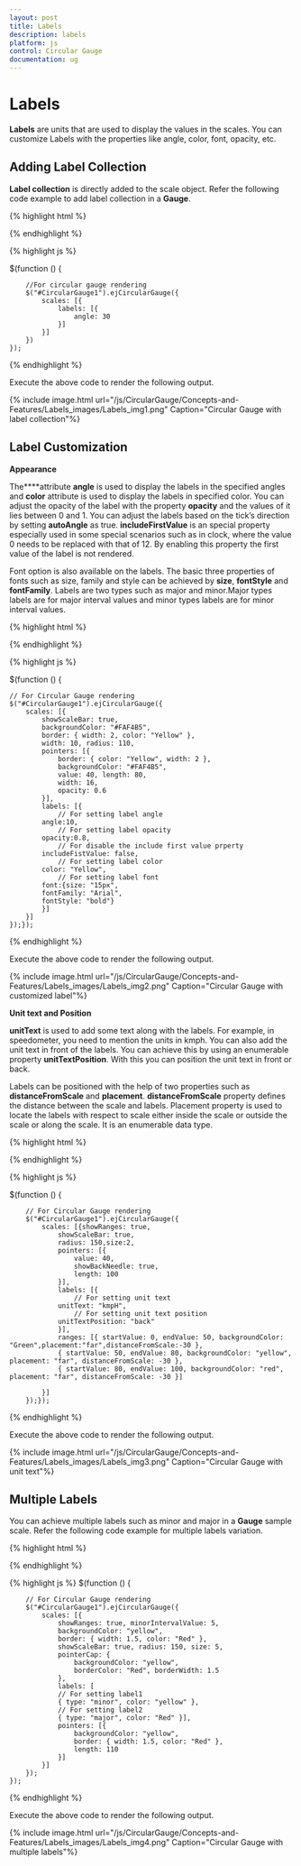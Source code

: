 ```yaml
---
layout: post
title: Labels
description: labels
platform: js
control: Circular Gauge
documentation: ug
---
```


# Labels

**Labels** are units that are used to display the values in the scales. You can customize Labels with the properties like angle, color, font, opacity, etc.

## Adding Label Collection 

**Label collection** is directly added to the scale object. Refer the following code example to add label collection in a **Gauge**.

{% highlight html %}

<div id="CircularGauge1"></div>

{% endhighlight %}


{% highlight js %}

 $(function () {

        //For circular gauge rendering
        $("#CircularGauge1").ejCircularGauge({
            scales: [{
                labels: [{
                    angle: 30
                }]
            }]
        })
    });

{% endhighlight %}



Execute the above code to render the following output.

{% include image.html url="/js/CircularGauge/Concepts-and-Features/Labels_images/Labels_img1.png" Caption="Circular Gauge with  label collection"%}

## Label Customization

**Appearance**

The****attribute **angle** is used to display the labels in the specified angles and **color** attribute is used to display the labels in specified color. You can adjust the opacity of the label with the property **opacity** and the values of it lies between 0 and 1. You can adjust the labels based on the tick’s direction by setting **autoAngle** as true. **includeFirstValue** is an special property especially used in some special scenarios such as in clock, where the value 0 needs to be replaced with that of 12. By enabling this property the first value of the label is not rendered.

Font option is also available on the labels. The basic three properties of fonts such as size, family and style can be achieved by **size**, **fontStyle** and **fontFamily**. Labels are two types such as major and minor.Major types labels are for major interval values and minor types labels are for minor interval values.

{% highlight html %}

<div id="CircularGauge1"></div>

{% endhighlight %}



{% highlight js %}

$(function () {

    // For Circular Gauge rendering
    $("#CircularGauge1").ejCircularGauge({
        scales: [{
            showScaleBar: true,
            backgroundColor: "#FAF4B5",
            border: { width: 2, color: "Yellow" },
            width: 10, radius: 110,
            pointers: [{
                border: { color: "Yellow", width: 2 },
                backgroundColor: "#FAF4B5",
                value: 40, length: 80,
                width: 16,
                opacity: 0.6
            }],
            labels: [{
                // For setting label angle
            angle:10,
                // For setting label opacity
            opacity:0.8,
                // For disable the include first value prperty
            includeFistValue: false,
                // For setting label color
            color: "Yellow",
                // For setting label font
            font:{size: "15px",
            fontFamily: "Arial",
            fontStyle: "bold"}
            }]
        }]
    });});


{% endhighlight %}



Execute the above code to render the following output.

{% include image.html url="/js/CircularGauge/Concepts-and-Features/Labels_images/Labels_img2.png" Caption="Circular Gauge with customized label"%}

**Unit text and Position**

**unitText** is used to add some text along with the labels. For example, in speedometer, you need to mention the units in kmph. You can also add the unit text in front of the labels. You can achieve this by using an enumerable property **unitTextPosition**. With this you can position the unit text in front or back.

Labels can be positioned with the help of two properties such as **distanceFromScale** and **placement**. **distanceFromScale** property defines the distance between the scale and labels.  Placement property is used to locate the labels with respect to scale either inside the scale or outside the scale or along the scale. It is an enumerable data type.

{% highlight html %}

<div id="CircularGauge1"></div>

{% endhighlight %}


{% highlight js %}

 $(function () {

        // For Circular Gauge rendering
        $("#CircularGauge1").ejCircularGauge({
            scales: [{showRanges: true,
                showScaleBar: true,
                radius: 150,size:2,
                pointers: [{
                    value: 40,
                    showBackNeedle: true,
                    length: 100
                }],
                labels: [{
                    // For setting unit text
                unitText: "kmpH",
                    // For setting unit text position
                unitTextPosition: "back"
                }],
                ranges: [{ startValue: 0, endValue: 50, backgroundColor: "Green",placement:"far",distanceFromScale:-30 },
                { startValue: 50, endValue: 80, backgroundColor: "yellow", placement: "far", distanceFromScale: -30 },
                { startValue: 80, endValue: 100, backgroundColor: "red", placement: "far", distanceFromScale: -30 }]

            }]
        });});


{% endhighlight %}



Execute the above code to render the following output.

{% include image.html url="/js/CircularGauge/Concepts-and-Features/Labels_images/Labels_img3.png" Caption="Circular Gauge with unit text"%}

## Multiple Labels

You can achieve multiple labels such as minor and major in a **Gauge** sample scale. Refer the following code example for multiple labels variation.

{% highlight html %}

<div id="CircularGauge1"></div>

{% endhighlight %}

{% highlight js %}
 $(function () {

        // For Circular Gauge rendering
        $("#CircularGauge1").ejCircularGauge({
            scales: [{
                showRanges: true, minorIntervalValue: 5,
                backgroundColor: "yellow",
                border: { width: 1.5, color: "Red" },
                showScaleBar: true, radius: 150, size: 5,
                pointerCap: {
                    backgroundColor: "yellow",
                    borderColor: "Red", borderWidth: 1.5
                },
                labels: [
                // For setting label1
                { type: "minor", color: "yellow" },
                // For setting label2
                { type: "major", color: "Red" }],
                pointers: [{
                    backgroundColor: "yellow",
                    border: { width: 1.5, color: "Red" },
                    length: 110
                }]
            }]
        });
    });


{% endhighlight %}



Execute the above code to render the following output.

{% include image.html url="/js/CircularGauge/Concepts-and-Features/Labels_images/Labels_img4.png" Caption="Circular Gauge with multiple labels"%}

